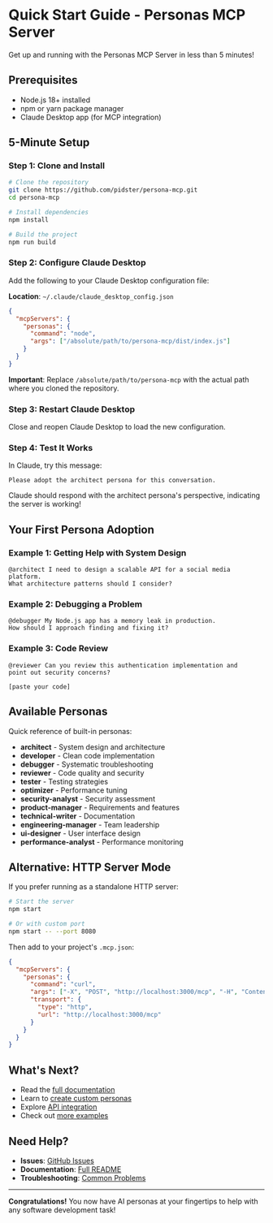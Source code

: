 # Quick Start Guide - Personas MCP Server

Get up and running with the Personas MCP Server in less than 5 minutes!

## Prerequisites

- Node.js 18+ installed
- npm or yarn package manager
- Claude Desktop app (for MCP integration)

## 5-Minute Setup

### Step 1: Clone and Install

```bash
# Clone the repository
git clone https://github.com/pidster/persona-mcp.git
cd persona-mcp

# Install dependencies
npm install

# Build the project
npm run build
```

### Step 2: Configure Claude Desktop

Add the following to your Claude Desktop configuration file:

**Location**: `~/.claude/claude_desktop_config.json`

```json
{
  "mcpServers": {
    "personas": {
      "command": "node",
      "args": ["/absolute/path/to/persona-mcp/dist/index.js"]
    }
  }
}
```

**Important**: Replace `/absolute/path/to/persona-mcp` with the actual path where you cloned the repository.

### Step 3: Restart Claude Desktop

Close and reopen Claude Desktop to load the new configuration.

### Step 4: Test It Works

In Claude, try this message:

```
Please adopt the architect persona for this conversation.
```

Claude should respond with the architect persona's perspective, indicating the server is working!

## Your First Persona Adoption

### Example 1: Getting Help with System Design

```
@architect I need to design a scalable API for a social media platform. 
What architecture patterns should I consider?
```

### Example 2: Debugging a Problem

```
@debugger My Node.js app has a memory leak in production. 
How should I approach finding and fixing it?
```

### Example 3: Code Review

```
@reviewer Can you review this authentication implementation and 
point out security concerns?

[paste your code]
```

## Available Personas

Quick reference of built-in personas:

- **architect** - System design and architecture
- **developer** - Clean code implementation
- **debugger** - Systematic troubleshooting
- **reviewer** - Code quality and security
- **tester** - Testing strategies
- **optimizer** - Performance tuning
- **security-analyst** - Security assessment
- **product-manager** - Requirements and features
- **technical-writer** - Documentation
- **engineering-manager** - Team leadership
- **ui-designer** - User interface design
- **performance-analyst** - Performance monitoring

## Alternative: HTTP Server Mode

If you prefer running as a standalone HTTP server:

```bash
# Start the server
npm start

# Or with custom port
npm start -- --port 8080
```

Then add to your project's `.mcp.json`:

```json
{
  "mcpServers": {
    "personas": {
      "command": "curl",
      "args": ["-X", "POST", "http://localhost:3000/mcp", "-H", "Content-Type: application/json"],
      "transport": {
        "type": "http",
        "url": "http://localhost:3000/mcp"
      }
    }
  }
}
```

## What's Next?

- Read the [full documentation](../README.md)
- Learn to [create custom personas](./books/creating-personas.md)
- Explore [API integration](./engineering/api-reference.md)
- Check out [more examples](../examples/)

## Need Help?

- **Issues**: [GitHub Issues](https://github.com/pidster/persona-mcp/issues)
- **Documentation**: [Full README](../README.md)
- **Troubleshooting**: [Common Problems](../README.md#troubleshooting)

---

**Congratulations!** You now have AI personas at your fingertips to help with any software development task!